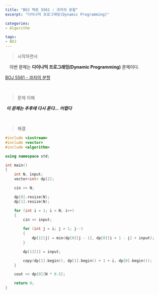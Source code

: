 ```yaml
---
title: "BOJ 백준 5561 : 과자의 분할"
excerpt: "다이나믹 프로그래밍(Dynamic Programming)"

categories:
- Algorithm

tags:
- BOJ
---
```


> 시작하면서

　이번 문제는 **다이나믹 프로그래밍(Dynamic Programming)** 문제이다.

[BOJ 5561 - 과자의 분할](https://www.acmicpc.net/problem/5561)    

​    

> 문제 이해

​	***이 문제는 추후에 다시 푼다... 어렵다***

​    

>해결

```c++
#include <iostream>
#include <vector>
#include <algorithm>

using namespace std;

int main()
{
    int N, input;
    vector<int> dp[2];

    cin >> N;

    dp[0].resize(N);
    dp[1].resize(N);

    for (int i = 1; i < N; i++)
    {
        cin >> input;

        for (int j = i; j > 1; j--)
        {
            dp[1][j] = min(dp[0][j - 1], dp[0][i + 1 - j] + input);
        }

        dp[1][1] = input;

        copy(dp[1].begin(), dp[1].begin() + 1 + i, dp[0].begin());
    }

    cout << dp[0][N * 0.5];

    return 0;
}
```


